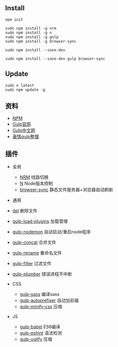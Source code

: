 ## Install

```
npm init 

sudo npm install -g nrm
sudo npm install -g n
sudo npm install -g gulp
sudo npm install -g browser-sync

sudo npm install --save-dev

sudo npm install --save-dev gulp browser-sync
```

## Update
```
sudo n latest
sudo npm update -g
```

## 资料
- [NPM](https://www.npmjs.com/)
- [Gulp官网](http://gulpjs.com/)
- [Gulp中文网](http://www.gulpjs.com.cn/)
- [豪情gulp整理](https://github.com/jsfront/use-gulp)

## 插件
- 全局
  - [NRM](https://www.npmjs.com/package/nrm) 线路切换
  - [N](https://www.npmjs.com/package/n) Node版本控制
  - [browser-sync](https://www.npmjs.com/package/browser-sync) 静态文件服务器+浏览器自动刷新

- 通用
 - [del](https://www.npmjs.com/package/del) 删除文件
  - [gulp-load-plugins](https://www.npmjs.com/package/gulp-load-plugins) 加载管理
  - [gulp-nodemon](https://www.npmjs.com/package/gulp-nodemon) 自动启动/重启node程序
  - [gulp-concat](https://github.com/wearefractal/gulp-concat) 合并文件
  - [gulp-rename](https://github.com/hparra/gulp-rename) 重命名文件
  - [gulp-filter](https://github.com/sindresorhus/gulp-filter) 过滤文件
  - [gulp-plumber](https://www.npmjs.com/package/gulp-plumber) 错误进程不中断

- CSS
  - [gulp-sass](https://www.npmjs.com/package/gulp-sass) 编译sass
  - [gulp-autoprefixer](https://www.npmjs.com/package/gulp-autoprefixer) 自动加前缀
  - [gulp-minify-css](https://www.npmjs.com/package/gulp-minify-css) 压缩

- JS 
  - [gulp-babel](https://www.npmjs.com/package/gulp-babel) ES6编译
  - [gulp-eshint](https://www.npmjs.com/package/gulp-eslint) 语法检测
  - [gulp-uglify](https://github.com/terinjokes/gulp-uglify) 压缩


